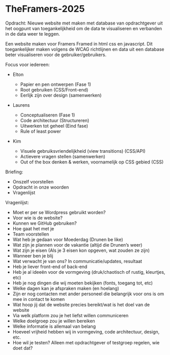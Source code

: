 # TheFramers-2025

Opdracht:
Nieuwe website met maken met database van opdrachtgever uit het oogpunt van toegankelijkheid om de data te visualiseren en verbanden in de data weer te leggen.

Een website maken voor Framers Framed in html css en javascript. Dit toegankelijker maken volgens de WCAG richtlijnen en data uit een database beter visualiseren voor de gebruiker/gebruikers.



Focus voor iedereen:
- Elton
    - Papier en pen ontwerpen (Fase 1)
    - Root gebruiken (CSS/Front-end)
    - Eerlijk zijn over design (samenwerken)

- Laurens
    - Conceptualiseren (Fase 1)
    - Code architectuur (Structureren)
    - Uitwerken tot geheel (Eind fase)
    - Rule of least power 

- Kim
    - Visuele gebruiksvriendelijkheid (view transitions) (CSS/API)
    - Actievere vragen stellen (samenwerken)
    - Out of the box denken & werken, voornamelijk op CSS gebied (CSS)


Briefing:
- Onszelf voorstellen
- Opdracht in onze woorden
- Vragenlijst

Vragenlijst:
- Moet er per se Wordpress gebruikt worden?
- Voor wie is de website?
- Kunnen we GitHub gebruiken?
- Hoe gaat het met je
- Team voorstellen
- Wat heb je gedaan voor Moederdag (Drunen be like)
- Wat zijn je plannen voor de vakantie (altijd die Drunen’s weer)
- Wat zijn je eisen (Als je 3 eisen kon opgeven, wat zouden ze zijn)
- Wanneer ben je blij
- Wat verwacht je van ons? In communicatie/updates, resultaat
- Heb je liever front-end of back-end
- Heb je al ideeën voor de vormgeving (druk/chaotisch of rustig, kleurtjes, etc)
- Heb je nog dingen die wij moeten bekijken (fonts, toegang tot, etc)
- Welke dagen kan je afspraken maken (en hoelang)
- Zijn er nog contacten met ander personeel die belangrijk voor ons is om mee in contact te komen
- Wat hoop jij dat de website precies bereikt/wat is het doel van de website
- Via welk platform zou je het liefst willen communiceren
- Welke doelgroep zou je willen bereiken
- Welke informatie is allemaal van belang
- Hoeveel vrijheid hebben wij in vormgeving, code architectuur, design, etc. 
- Hoe wil je testen? Alleen met opdrachtgever of testgroep regelen, wie doet dat?
